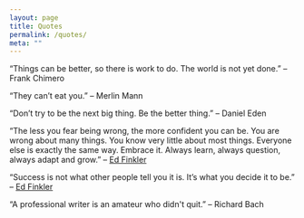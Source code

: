 ```yaml
---
layout: page
title: Quotes
permalink: /quotes/
meta: ""
---
```


“Things can be better, so there is work to do. The world is not yet done.” – <span class="small-caps">Frank Chimero</span>

“They can’t eat you.” – <span class="small-caps">Merlin Mann</span>

“Don’t try to be the next big thing. Be the better thing.” – <span class="small-caps">Daniel Eden</span>

“The less you fear being wrong, the more confident you can be. You are wrong about many things. You know very little about most things. Everyone else is exactly the same way. Embrace it. Always learn, always question, always adapt and grow.” – <span class="small-caps">[Ed Finkler](https://the-pastry-box-project.net/ed-finkler/2014-january-6)</span>

“Success is not what other people tell you it is. It’s what you decide it to be.” – <span class="small-caps">[Ed Finkler](https://the-pastry-box-project.net/ed-finkler/2014-april-6)</span>

“A professional writer is an amateur who didn't quit.” – <span class="small-caps">Richard Bach</span>

